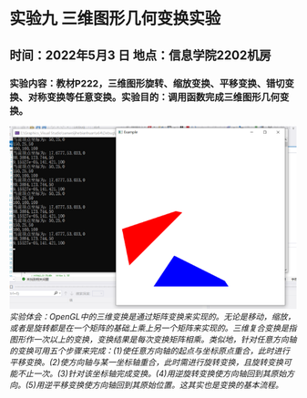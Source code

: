 # 实验九 三维图形几何变换实验
## 时间：2022年5月3 日  地点：信息学院2202机房
### 实验内容：教材P222，三维图形旋转、缩放变换、平移变换、错切变换、对称变换等任意变换。实验目的：调用函数完成三维图形几何变换。
![image](https://github.com/Polaris1491319352/Graphics/blob/main/image/work9.jpg)  
_实验体会：OpenGL中的三维变换是通过矩阵变换来实现的。无论是移动，缩放，或者是旋转都是在一个矩阵的基础上乘上另一个矩阵来实现的。三维复合变换是指图形作一次以上的变换，变换结果是每次变换矩阵相乘。类似地，针对任意方向轴的变换可用五个步骤来完成：(1)使任意方向轴的起点与坐标原点重合，此时进行平移变换。(2)使方向轴与某一坐标轴重合，此时需进行旋转变换，且旋转变换可能不止一次。(3)针对该坐标轴完成变换。(4)用逆旋转变换使方向轴回到其原始方向。(5)用逆平移变换使方向轴回到其原始位置。这其实也是变换的基本流程。_

